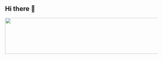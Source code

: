 ## Hi there 👋

[<a href="https://github.com/devxb/gitanimals">
  <img src="https://render.gitanimals.org/lines/{gymhyun}?pet-id=1" width="1000" height="120"/>
</a>
](https://github.com/devxb/gitanimals)
